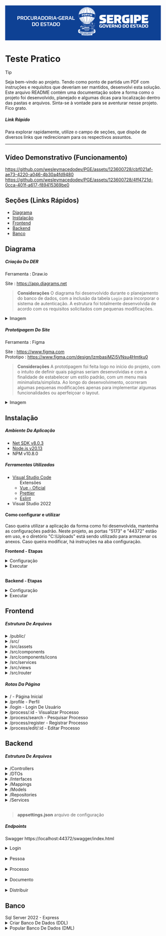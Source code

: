 <p align="center">
    <img src="/Github/PGE.svg"/>
</p>

<h1>Teste Pratico</h1>

> [!TIP]
> Seja bem-vindo ao projeto. Tendo como ponto de partida um PDF com instruções e requisitos que deveriam ser mantidos, desenvolvi esta solução. Este arquivo README contém uma documentação sobre a forma como o projeto foi desenvolvido, planejado e algumas dicas para localização dentro das pastas e arquivos. Sinta-se à vontade para se aventurar nesse projeto. Fico grato.
> 
> ##### Link Rápido
> Para explorar rapidamente, utilize o campo de seções, que dispõe de diversos links que redirecionam para os respectivos assuntos.
> 
>

<hr>

<h2>Vídeo Demonstrativo (Funcionamento)</h2>

https://github.com/wesleymacedodev/PGE/assets/123600728/cbf021af-ae73-4220-a046-4b30a4fd9480
https://github.com/wesleymacedodev/PGE/assets/123600728/4ff4721d-0cca-401f-a617-f89415369be0

<h2>Seções (Links Rápidos)</h2>
<ul>
 <li>
    <a href="#diagrama">Diagrama</a>
 </li>
 <li>
    <a href="#instalacao">Instalação</a>
 <li>
    <a href="#frontend">Frontend</a>
 </li>
  <li>
    <a href="#frontend">Backend</a>
 </li>
  <li>
    <a href="#banco">Banco</a>
 </li>
</ul>

<h2 id="diagrama">Diagrama</h2>

<h5>Criação Do DER</h5>
<span>Ferramenta : Draw.io</span>

<span>Site : https://app.diagrams.net</span>

> <b>Considerações</b>
> O diagrama foi desenvolvido durante o planejamento do banco de dados, com a inclusão da tabela `Login` para incorporar o sistema de autenticação. A estrutura foi totalmente desenvolvida de acordo com os requisitos solicitados com pequenas modificações.

<details>
    <summary>Imagem</summary>
    <img src="/Github/DER.png">
</details>

<h5>Prototipagem Do Site</h5>
<span>Ferramenta : Figma</span>

<span>Site : https://www.figma.com</span><br>
<span>Prototipo : https://www.figma.com/design/lzmbasiMZi5VNsu4Hmtku0</span>

> <b>Considerações</b>
> A prototipagem foi feita logo no início do projeto, com o intuito de definir quais páginas seriam desenvolvidas e com a finalidade de estabelecer um estilo padrão, com um menu mais minimalista/simplista. Ao longo do desenvolvimento, ocorreram algumas pequenas modificações apenas para implementar algumas funcionalidades ou aperfeiçoar o layout.

<details>
    <summary>Imagem</summary>
    <img src="Github/FIGMA.png">
</details>

<h2 id="instalacao">Instalação</h2>

<h5>Ambiente Da Aplicação</h5>
<ul>
    <li>
        <a href="https://dotnet.microsoft.com/pt-br/download/dotnet/8.0" target="_blank">Net SDK v8.0.3</a>
    </li>
    <li>
        <a href="https://nodejs.org/en/download/package-manager" target="_blank">Node.js v20.13</a>
    </li>
    <li>
        NPM v10.8.0
    </li>
</ul>

<h5>Ferramentas Utilizadas</h5>
<ul>
    <li>
        <a href="https://code.visualstudio.com" target="_blank">Visual Studio Code</a>
        <ul>
            <span>Extensões</span>
            <li>
               <a href="https://marketplace.visualstudio.com/items?itemName=Vue.volar" target="_blank">Vue - Oficial</a>
            </li>
            <li>
               <a href="https://marketplace.visualstudio.com/items?itemName=esbenp.prettier-vscode" target="_blank">Prettier</a>
            </li>
            <li>
               <a href="https://marketplace.visualstudio.com/items?itemName=dbaeumer.vscode-eslint" target="_blank">Eslint</a>
            </li>
        </ul>
    </li>
    <li>
        <a>Visual Studio 2022</a>
    </li>
</ul>

<h4>Como configurar e utilizar</h4>

<p>
Caso queira utilizar a aplicação da forma como foi desenvolvida, mantenha as configurações padrão. Neste projeto, as portas "5173" e "44372" estão em uso, e o diretório "C:\Uploads" está sendo utilizado para armazenar os anexos. Caso queira modificar, há instruções na aba configuração.
</p>

<span><b>Frontend - Etapas</b></span>

<details>
    <summary>Configuração</summary>
    <span><b>Alterar Porta Da Aplicação</b></span>

> Acessar arquivo `/Frontend/vue-project/vite.config.js`
> 
> Alterar campo : 
>
>  server: {
>    host: "0.0.0.0",
>    port: 5173 <b>(campo alvo)</b>
>  }


<span><b>Alterar Porta Da Api</b></span>

> Acessar arquivo `/Frontend/vue-project/src/services/http.js`
> 
> Alterar campo : 
>
>   {
>    baseURL: "https://localhost:44372/api", <b>(Campo alvo)</b>
>    headers: {
>        "Content-type": "application/json"
>       }
>   }

    
</details>

<details>
    <summary>Executar</summary>
<span>Entrar no diretorio</span>

```shell
cd Frontend/vue-project
```

<span>Instalar Dependências</span>

```shell
npm i
```

<span>Iniciar Projeto</span>

```shell
npm run dev
```
</details>

<br>

<span><b>Backend - Etapas</b></span>

<details>
    <summary>Configuração</summary>
    <span><b>Alterar Configurações Da Api</b></span>

> Acessar arquivo `/Backend/PGE/src/appsettings.json`
> 
```json
{
  "Logging": {
    "LogLevel": {
      "Default": "Information",
      "Microsoft.AspNetCore": "Warning"
    }
  },
  "FileSettings": {
    "FilePath": "C:\\Uploads"
  },
  "Settings": {
    "SqlConnectionString": "Server=DESKTOP-HROQSP2\\SQLEXPRESS;Database=PGE;User Id=user;Password=user;TrustServerCertificate=True",
    "CORSorigin": "http://localhost:5173",
    "JWTIssuer": "localhost",
    "JWTAudience": "http://localhost",
    "JWTIssuerKey": "chave_secreta_3129308123#!@#!#sdasd"
  },
  "AllowedHosts": "*"
}

```
> Configurações
>
> <b>FileSettings:FilePath</b>
> Configuração do caminho que os anexos vão ser salvos.
>
> <b>Settings:SqlConnectionString</b>
> Link de conexão com o banco de dados
>
> <b>Settings:CORSorigin</b>
> Configuração do cors para aceitar requisições no site.
>
> <b>Settings:JWTIssuer</b>
> Quem está destinando
>
> <b>Settings:JWTAudience</b>
> Para quem vai ser destinado 
>
> <b>Settings:JWTIssuerKey</b>
> Chave de segurança para a autenticação JWT

</details>

<details>
    <summary>Executar</summary>
    <span>Instalar Dependências</span>

```shell
dotnet restore
```

<span>Iniciar Projeto</span>

```shell
dotnet run --urls=https://localhost:44372/
```
</details>



<h2 id="frontend">Frontend</h2>

<h5>Estrutura De Arquivos</h5>

<details>
<summary>/public/</summary>
<span>Função : responsável pelos arquivos publicos.<span>
</details>

<details>
<summary>/src/</summary>
<span>Função : responsável pelos principais arquivos.<span>
</details>

<details>
<summary>/src/assets</summary>
<span>Função : responsável pelo armazenamentos dos arquivos e imagens utilizados no site.<span>
</details>

<details>
<summary>/src/components</summary>
<span>Função : responsável por armazenar as estruturas/componentes que possam ser reutilizados em outra parte do projeto.<span>
</details>

<details>
<summary>/src/components/icons</summary>
<span>Função : responsável pelo armazenamento dos componentes de icones para serem utilizados durante a elaboração do projeto.<span>
</details>

<details>
<summary>/src/services</summary>
<span>Função : responsável pelos arquivos que auxiliarão na hora de autenticação e utilização das requisições.<span>
</details>

<details>
<summary>/src/views</summary>
<span>Função : responsável pelo armazenamentos das páginas presentes no projeto.</span>
</details>

<details>
<summary>/src/router</summary>
<span>Função : responsável pelo armazenamento de arquivos para o gerenciamento das rotas do site.</span>
</details>

<h5>Rotas Da Página</h5>

<details>
<summary>/ - Página Inicial </summary>
<p>Tela inicial, onde recepciona o usuário com um bem-vindo e demonstra algumas funcionalidades básicas do site.</p>
</details>

<details>
<summary>/profile - Perfil</summary>
<p>
Tela de perfil, permite que o usuário veja algumas informações básicas sobre ele e faça a alteração da senha de login.
</p>
</details>

<details>
<summary>/login - Login De Usuário</summary>
<p>
Tela de login, responsável por autenticar e autorizar o acesso do usuário ao sistema.
</p>
</details>

<details>
<summary>/process/:id - Visualizar Processo</summary>
<p>
Tela de visualização de processo, mostra as informações do processo, permitindo que o usuário faça alterações caso seja necessário.
</p>
</details>

<details>
<summary>/process/search - Pesquisar Processo</summary>
<p>
Tela de busca de processo, permite que você navegue e pesquise processos relacionados a você ou outros advogados através da utilização do número de processo.
</p>
</details>

<details>
<summary>/process/register - Registrar Processo</summary>
<p>Tela de registro do processo, permite que você registre um novo processo caso seja advogado e adicione um cliente alvo do processo, contendo todas as informações referentes ao processo.</p>
</details>

<details>
<summary>/process/edit/:id - Editar Processo</summary>
<p>Tela de edição do processo, permite que você faça alterações nos processos existentes que pertençam a você, além de permitir o anexo de arquivos ao processo.</p>
</details>

<h2 id="backend">Backend</h2>

<h5>Estrutura De Arquivos</h5>

<details>
<summary>/Controllers</summary>
<span>Função : Responsável por manipular os endpoints da aplicação com a atribuição dos métodos.</span>
</details>
<details>
<summary>/DTOs</summary>
<span>Função : responsável por armazenar todas as propriedades e especificidades de uma tabela.</span>
</details>
<details>
<summary>/Interfaces</summary>
<span>Função : Responsável por garantir que as funcionalidades dos models estejam no contexto da aplicação e sejam incluídas.</span>
</details>
<details>
<summary>/Mappings</summary>
<span>Função : Responsável pelo mapeamento das entidades e dos elementos DTO</span>
</details>
<details>
<summary>/Models</summary>
<span>Função : Responsável pelos modelos de entradas e saídas de informação, além de abranger o contexto do banco de dados.
</span>
</details>
<details>
<summary>/Repositories</summary>
<span>Função : Responsável pelos metodos CRUD básicos, manipulando o contexto do banco de dados.</span>
</details>

<details>
<summary>/Services</summary>
<span>Função : Responsável pelo gerenciamento de serviços, tendo presente o arquivo que fornece a autenticação.</span>
</details>

<br>

> <span><b>appsettings.json</b></span>
> arquivo de configuração 

<h5>Endpoints</h5>

<span>Swagger</span>
<span>https://localhost:44372/swagger/index.html</span>
<details>
    <summary>Login</summary>

<details>
<summary>/api/Login/Validade - GET</summary>

> Tem como principal finalidade validar se o token do usuário é valido ou não.
</details>

<details>
<summary>/api/Login - POST</summary>

> Verifica as informações de login, caso sejam válidas, o usuário receberá o token de autenticação.
</details>

<details>
<summary>/api/Login/Register - POST</summary>

> Cadastra um novo login ao sistema, definindo qual o usuário que vai ser pertencente. 
</details>

<details>
<summary>/api/Login/ChangePassword - POST</summary>

> Redefine a senha do usuário, apenas necessitando da antiga senha e a nova.
</details>

</details>

<br>

<details>
    <summary>Pessoa</summary>

<details>
<summary>/api/Pessoa - GET</summary>

> Puxa todas as pessoas cadastradas no sistema, esta rota só é acessível para quem tem permissão de admin.
</details>

<details>
<summary>/api/Pessoa/Info - GET</summary>

> Puxa as informações do usuário que está chamando essa rota, retornando um json com seus dados.
</details>

<details>
<summary>/api/Pessoa/{id} - GET</summary>

> Puxa as informações de um usuário específico; esta rota é apenas acessível para quem tem permissão de admin.
</details>

<details>
<summary>/api/Pessoa - POST</summary>

> Adiciona uma nova pessoa ao sistema, esta função está apenas acessível para quem tem permissão de admin.
</details>

<details>
<summary>/api/Pessoa - PUT</summary>

> Edita as informações de uma nova pessoa ao sistema, esta função está apenas acessível para quem tem permissão de admin.
</details>

<details>
<summary>/api/Pessoa/{id} - Delete</summary>

> Deleta a pessoa do sistema, esta função está apenas acessível para quem tem permissão de admin.
</details>

</details>

<br>

<details>
    <summary>Processo</summary>

<details>
<summary>/api/Processo - GET</summary>

> Puxa todos os processos do sistema, esta função está apenas acessível para quem tem permissão de admin.
</details>

<details>
<summary>/api/Processo/List - GET</summary>

> Puxa todos os processos pertencentes ao usuário, caso seja advogado, retorna os processos de outros advogados também.
</details>

<details>
<summary>/api/Processo/{id} - GET</summary>

> Puxa as informações de um processo especifico pelo id.
</details>

<details>
<summary>/api/Processo - POST</summary>

> Cadastra um novo processo ao sistema, porém tem a necessidade do usuário ser um advodago (ter um código oab).
</details>

<details>
<summary>/api/Processo - PUT</summary>

> Altera informações do processo, porém há a verificação se o usuário realmente é responsável pelo processo (é o advogado proprietário).
</details>

<details>
<summary>/api/Processo/{id} - DELETE</summary>

> Deleta o processo do sistema, verificando se realmente é o dono do processo (responsável) que está efetuando a ação.
</details>

</details>

<br>

<details>
    <summary>Documento</summary>

<details>
<summary>/api/Documento - GET</summary>

> Puxa todos os documentos do sistema, esta função está apenas acessível para quem tem permissão de admin.
</details>

<details>
<summary>/api/Documento/{id} - GET</summary>

> Retorna a informação de um arquivo especifico do sistema, esta função está apenas acessível para quem tem permissão de admin.
</details>

<details>
<summary>/api/Documento/Download/{id} - GET</summary>

> Retorna o anexo do documento em arquivo, verificando se o usuário é o cliente ou advogado.
</details>

<details>
<summary>/api/Documento/Processo/{id} - GET</summary>

> Retorna todos as informações dos documentos pertecentes a um processo.
</details>

<details>
<summary>/api/Documento - POST</summary>

> Adiciona um novo anexo ao sistema e registra como documento, além de verificar se o usuário que está executando o upload é pertecente ao processo.
</details>

<details>
<summary>/api/Documento - PUT</summary>

> Modifica as informações especificas de um documento do sistema, esta função está apenas acessível para quem tem permissão de admin.
</details>

<details>
<summary>/api/Documento/{id} - DELETE</summary>

> Deleta o anexo e o documento do sistema, essa função só pode ser executada pelo usuário proprietário ou pertencente ao processo.
</details>

</details>

<br>

<details>
    <summary>Distribuir</summary>

<details>
<summary>/api/Distribuir - GET</summary>

> Puxa todas as distribuições do sistema, esta função está apenas acessível para quem tem permissão de admin.
</details>

<details>
<summary>/api/Distribuir/{id} - GET</summary>

> Puxa uma distribuição especifica pelo id no sistema, esta função está apenas acessível para quem tem permissão de admin.
</details>

<details>
<summary>/api/Distribuir - POST</summary>

> Adiciona uma nova distribuição no sistema e executa a alteração do responsável do processo, além de salvar o estado do antigo responsável e o novo.
</details>

<details>
<summary>/api/Distribuir - PUT</summary>

> Altera as informações de uma distribuição especifica pelo id no sistema, esta função está apenas acessível para quem tem permissão de admin.
</details>

<details>
<summary>/api/Distribuir/{id} - DELETE</summary>

> Deleta uma distribuição especifica pelo id no sistema, esta função está apenas acessível para quem tem permissão de admin.
</details>

</details>

<h2 id="banco">Banco</h2>
<span>Sql Server 2022 - Express</span>
<details>
<summary>Criar Banco De Dados (DDL)</summary>

```sql
CREATE DATABASE [PGE];
GO 

USE [PGE]
GO

CREATE TABLE Pessoa (
    id INT IDENTITY(1,1),
    nome VARCHAR(255) NOT NULL,
    cpf VARCHAR(11) NOT NULL,
    oab VARCHAR(20)
	CONSTRAINT PK_Pessoa PRIMARY KEY (id),
	CONSTRAINT UQ_Pessoa_CPF UNIQUE (cpf)
);

CREATE TABLE Login (
	id INT IDENTITY(1,1),
	pessoa_id INT NOT NULL, 
	nome VARCHAR(255) NOT NULL,
	password_hash varbinary(MAX) NOT NULL,
	password_salt varbinary(MAX) NOT NULL,
	admin BIT DEFAULT 0,
	CONSTRAINT FK_Login_Pessoa FOREIGN KEY (pessoa_id) REFERENCES Pessoa(id),
	CONSTRAINT PK_Login PRIMARY KEY (id),
	CONSTRAINT UQ_Login_Pessoa UNIQUE (pessoa_id),
	CONSTRAINT UQ_Login_Nome UNIQUE (nome)
);

CREATE TABLE Processo (
    id INT IDENTITY(1,1),
    numero_processo INT NOT NULL,
    parte_id INT NOT NULL,
    responsavel_id INT NOT NULL,
    tema VARCHAR(255) NOT NULL,
	descricao VARCHAR(255),
    valor DECIMAL(15, 2),
    CONSTRAINT FK_Processo_Parte_Pessoa FOREIGN KEY (parte_id) REFERENCES Pessoa(id),
	CONSTRAINT FK_Processo_Responsavel_Pessoa FOREIGN KEY (responsavel_id) REFERENCES Pessoa(id),
	CONSTRAINT PK_Processo PRIMARY KEY (id),
	CONSTRAINT UQ_Processo_Numero_Processo UNIQUE (numero_processo)
);

CREATE TABLE Documento (
    id INT IDENTITY(1,1),
    nome VARCHAR(255) NOT NULL,
    caminho VARCHAR(255) NOT NULL,
    extensao VARCHAR(10) NOT NULL,
    processo_id INT NOT NULL,
    CONSTRAINT FK_Documento_Processo FOREIGN KEY (processo_id) REFERENCES Processo(id),
	CONSTRAINT PK_Documento PRIMARY KEY (id)
);

CREATE TABLE Distribuir (
    id INT IDENTITY(1,1),
    processo_id INT NOT NULL,
    responsavel_antigo_id INT NOT NULL,
    responsavel_novo_id INT NOT NULL,
    data DATE DEFAULT GETDATE(),
    CONSTRAINT FK_Distribuir_Processo FOREIGN KEY (processo_id) REFERENCES Processo(id),
    CONSTRAINT FK_Distribuir_Antigo_Pessoa FOREIGN KEY (responsavel_antigo_id) REFERENCES Pessoa(id),
    CONSTRAINT FK_Distribuir_Nova_Pessoa FOREIGN KEY (responsavel_novo_id) REFERENCES Pessoa(id),
	CONSTRAINT PK_Distribuir PRIMARY KEY (id)
);
```
</details>

<details>
<summary>Popular Banco De Dados (DML)</summary>

```sql 
-- Inserir Pessoas

INSERT INTO Pessoa (nome, cpf, oab) VALUES ('João Silva', '12345678901', NULL); 
INSERT INTO Pessoa (nome, cpf, oab) VALUES ('Maria Oliveira', '23456789012', 'OAB12345'); 
INSERT INTO Pessoa (nome, cpf, oab) VALUES ('Carlos Santos', '34567890123', NULL); 
INSERT INTO Pessoa (nome, cpf, oab) VALUES ('Ana Paula', '45678901234', 'OAB54321'); 
INSERT INTO Pessoa (nome, cpf, oab) VALUES ('Lucas Pereira', '56789012345', NULL); 

-- Inserir Login (nome:senha)

-- joao:joao
INSERT INTO Login (pessoa_id, nome, password_hash, password_salt) VALUES (1, 'joao', 0xE875E4FD8362E2470CA8957C1CFECFDCCEA5D9ACD7AE64E810A09A968783713EA185452291BA51F19A40E1F87EF30002CEFA3061D2F626525F59F10D17609EF2, 0x8DD64079F6FB2508DA05876C05BDE0BAE48B62394B482FA24EDF329D45046BF2114F220317A444EE9241D6E54E33B86C431389F2F1E29F5F2EB5FBBE040B279085DEF2AC17083AEAE0C6133BA19BE21274CC9C89FCBB46228D5748600BE6C4D34BD6F294B763CAC27A4B881126A006C152308E715D52C228949B0503B1E06CFF);
-- maria:maria
INSERT INTO Login (pessoa_id, nome, password_hash, password_salt) VALUES (2, 'maria', 0xC6FE7BAB6582C31DBD22FCBB43BB039D937F97A6B6E9906BC09522C8C3F3A97B8A769C79FC2B79B67FA93856083A6BD8C8E6D5DE183F510F6754EDC0158160A7, 0xDD3EAE07B316B1F8C6B29F8DF1479683498358AF83BB3C7E220172AD47910566F4FD84193DFD3A27B13B89926D5DBED2E19A588A915048FA62C670A58EA7DD25B4F27B9258A171B3BAD9FFC57B0FB88D7FE4A74A85C865CE446D2EE9D630C84FE42C894DC07731F0A79A986E5353E723D4FCCC2E41D4F8AE22FCE2720AD79FD0);
-- carlos:carlos
INSERT INTO Login (pessoa_id, nome, password_hash, password_salt) VALUES (3, 'carlos', 0x269592401A733C657B6B59D9719EF732975CA5CA07E48CED44592C1EAAF986B0355CA75946B726E4F814D56EE6A8F0352C0CAAA59111EE46908D04C6E45379BC, 0xF6B55F083E3525C619C323062FD1BF81794F9A5117A57E12EBD8DD922F3738BB1D87BFA05B9A8130CF689F7E22CAEB603884A0500F1D5C91C14BC39AC53203E817D1204CCF6C1499EC9CA05B614D09831FCEEFEA416061A53C9836320593C5FF631965B3956F27AAF404866704FCA1FAB2C620EBF4B14A1C6AE7038A83B35820);
-- ana:ana (permissão de admin)
INSERT INTO Login (pessoa_id, nome, password_hash, password_salt, admin) VALUES (4, 'ana', 0x8E436DF4F75CDAC326EEA5764D0EF2D5C0C1C639A8C955304CCAB2B065569222C33740A3AE1D4D082A61FEC99BA7ED90EA843A4C21592CF2B4600433D7227257, 0x8427C8D9726A725E601F077A08A0311C8AD7EF96D2785E1737C29AF401CEEE8FA7729A24CF4495A127823EBAD6FBD05EE28CC04E1C060601F6B6B1931E2A78553C6E7609E65004EA8DC44852050C6A41442369E674DDD1005565FA6D442E07A8659D46C3D9AE56A8760488F8865BE07F5DA58F7E60A833AB1DB619A54BD3C19D, 1);
-- lucas:ucas
INSERT INTO Login (pessoa_id, nome, password_hash, password_salt) VALUES (5, 'lucas', 0x96AB305DE5D70C806A479A9151761D8B92DDA7FFD464060268FD3670546A2E248AF53AE08D916B70D7AD8BB14B4490275FD73ACC77EBA7B9DBED1B88580558AD, 0x7B6C192A36FBE64E8A727526DD23D46FE2B67D7C77B2E019BFCE0F4B2E674DD4C099C75CA03138AFBCC9187B1A7FE10340838D7442C96EA1D01E4100842A12AF3C4BDB6FB536C77E9C655B03089336F373CFB2B8FD8A1FF5F1FD4FB7F8799AA4F2B1B8D177F0B7A92B73766283ADC1B8213739B2BD2A5B2B8C6957338AFD742B);

-- Inserir Processos

INSERT INTO Processo (numero_processo, parte_id, responsavel_id, tema, descricao, valor) VALUES (12345, 1, 2, 'Divórcio', 'Processo de divórcio consensual', 5000.00);
INSERT INTO Processo (numero_processo, parte_id, responsavel_id, tema, descricao, valor) VALUES (67890, 1, 2, 'Ação Trabalhista', 'Reclamação trabalhista por horas extras', 15000.00);
INSERT INTO Processo (numero_processo, parte_id, responsavel_id, tema, descricao, valor) VALUES (93128, 3, 2, 'Ação Trabalhista', 'Reclamação trabalhista por horas extras', 20000.00);
INSERT INTO Processo (numero_processo, parte_id, responsavel_id, tema, descricao, valor) VALUES (11223, 1, 4, 'Ação de Cobrança', 'Cobrança de dívida não paga', 8000.00);
INSERT INTO Processo (numero_processo, parte_id, responsavel_id, tema, descricao, valor) VALUES (39283, 5, 4, 'Ação de Cobrança', 'Cobrança de dívida não paga', 10000.00);
```
</details>

</table>




